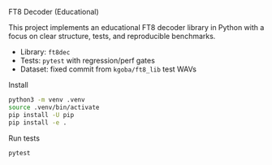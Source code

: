 FT8 Decoder (Educational)

This project implements an educational FT8 decoder library in Python with a focus on clear structure, tests, and reproducible benchmarks.

- Library: `ft8dec`
- Tests: `pytest` with regression/perf gates
- Dataset: fixed commit from `kgoba/ft8_lib` test WAVs

Install

```bash
python3 -m venv .venv
source .venv/bin/activate
pip install -U pip
pip install -e .
```

Run tests

```bash
pytest
```

